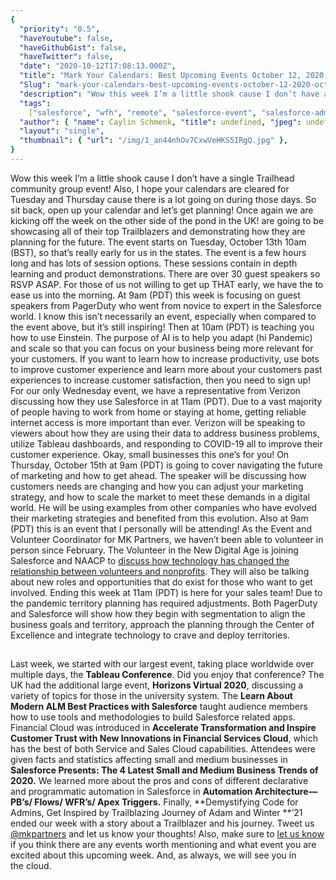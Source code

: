 ```yaml
---
{
  "priority": "0.5",
  "haveYoutube": false,
  "haveGithubGist": false,
  "haveTwitter": false,
  "date": "2020-10-12T17:08:13.000Z",
  "title": "Mark Your Calendars: Best Upcoming Events October 12, 2020 — October 16, 2020",
  "Slug": "mark-your-calendars-best-upcoming-events-october-12-2020-october-16-2020",
  "description": "Wow this week I’m a little shook cause I don’t have a single Trailhead community group event! Also, I hope your calendars are cleared for Tuesday and Thursday cause there is a lot going on during those days. So sit back, open up your calendar and let’s get planning!.",
  "tags":
    ["salesforce", "wfh", "remote", "salesforce-event", "salesforce-admin"],
  "author": { "name": Caylin Schmenk, "title": undefined, "jpeg": undefined },
  "layout": "single",
  "thumbnail": { "url": "/img/1_an44nhOv7CxwVeHKS5IRgQ.jpg" },
}
---
```


Wow this week I’m a little shook cause I don’t have a single Trailhead community group event! Also, I hope your calendars are cleared for Tuesday and Thursday cause there is a lot going on during those days. So sit back, open up your calendar and let’s get planning!
Once again we are kicking off the week on the other side of the pond in the UK! [](https://www.salesforce.com/uk/events/salesforce-live-uki/) are going to be showcasing all of their top Trailblazers and demonstrating how they are planning for the future. The event starts on Tuesday, October 13th 10am (BST), so that’s really early for us in the states. The event is a few hours long and has lots of session options. These sessions contain in depth learning and product demonstrations. There are over 30 guest speakers so RSVP ASAP.
For those of us not willing to get up THAT early, we have the [](https://trailhead.salesforce.com/live/broadcasts/a2r3k000001n29k/trailblazer-talk-show) to ease us into the morning. At 9am (PDT) this week is focusing on guest speakers from PagerDuty who went from novice to expert in the Salesforce world. I know this isn’t necessarily an event, especially when compared to the event above, but it’s still inspiring!
Then at 10am (PDT) [](https://www.salesforce.com/form/events/webinars/form-rss/2731256) is teaching you how to use Einstein. The purpose of AI is to help you adapt (hi Pandemic) and scale so that you can focus on your business being more relevant for your customers. If you want to learn how to increase productivity, use bots to improve customer experience and learn more about your customers past experiences to increase customer satisfaction, then you need to sign up!
For our only Wednesday event, we have a representative from Verizon discussing how they use Salesforce in [](https://www.salesforce.com/form/events/webinars/form-rss/2665177) at 11am (PDT). Due to a vast majority of people having to work from home or staying at home, getting reliable internet access is more important than ever. Verizon will be speaking to viewers about how they are using their data to address business problems, utilize Tableau dashboards, and responding to COVID-19 all to improve their customer experience.
Okay, small businesses this one’s for you! On Thursday, October 15th at 9am (PDT) [](https://www.salesforce.com/form/events/webinars/form-rss/2649441) is going to cover navigating the future of marketing and how to get ahead. The speaker will be discussing how customers needs are changing and how you can adjust your marketing strategy, and how to scale the market to meet these demands in a digital world. He will be using examples from other companies who have evolved their marketing strategies and benefited from this evolution.
Also at 9am (PDT) this is an event that I personally will be attending! As the Event and Volunteer Coordinator for MK Partners, we haven’t been able to volunteer in person since February. The Volunteer in the New Digital Age is joining Salesforce and NAACP to [discuss how technology has changed the relationship between volunteers and nonprofits](https://www.salesforce.com/form/sfdo/ngo/volunteer-in-the-new-digital-age/). They will also be talking about new roles and opportunities that do exist for those who want to get involved.
Ending this week at 11am (PDT) [](https://www.salesforce.com/form/events/webinars/form-rss/2706037) is here for your sales team! Due to the pandemic territory planning has required adjustments. Both PagerDuty and Salesforce will show how they begin with segmentation to align the business goals and territory, approach the planning through the Center of Excellence and integrate technology to crave and deploy territories.

##

Last week, we started with our largest event, taking place worldwide over multiple days, the **Tableau Conference**. Did you enjoy that conference? The UK had the additional large event, **Horizons Virtual 2020**, discussing a variety of topics for those in the university system. The **Learn About Modern ALM Best Practices with Salesforce** taught audience members how to use tools and methodologies to build Salesforce related apps. Financial Cloud was introduced in **Accelerate Transformation and Inspire Customer Trust with New Innovations in Financial Services Cloud**, which has the best of both Service and Sales Cloud capabilities.
Attendees were given facts and statistics affecting small and medium businesses in **Salesforce Presents: The 4 Latest Small and Medium Business Trends of 2020.** We learned more about the pros and cons of different declarative and programmatic automation in Salesforce in **Automation Architecture — PB’s/ Flows/ WFR’s/ Apex Triggers.** Finally, **Demystifying Code for Admins, Get Inspired by Trailblazing Journey of Adam and Winter **’21 ended our week with a story about a Trailblazer and his journey. Tweet us [@mkpartners](http://www.twitter.com/mkpartners) and let us know your thoughts!
Also, make sure to [let us know](https://www.mkpartners.com/contact/) if you think there are any events worth mentioning and what event you are excited about this upcoming week. And, as always, we will see you in the cloud.
